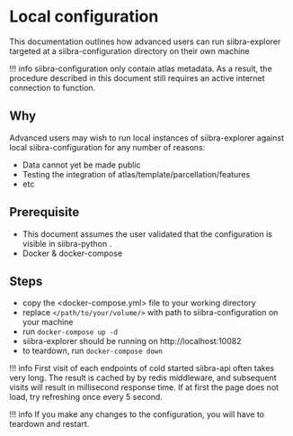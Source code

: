 # Local configuration

This documentation outlines how advanced users can run siibra-explorer targeted at a siibra-configuration directory on their own machine

!!! info
    siibra-configuration only contain atlas metadata. As a result, the procedure described in this document still requires an active internet connection to function.

## Why

Advanced users may wish to run local instances of siibra-explorer against local siibra-configuration for any number of reasons:

- Data cannot yet be made public
- Testing the integration of atlas/template/parcellation/features
- etc

## Prerequisite

- This document assumes the user validated that the configuration is visible in siibra-python <insert-link>.
- Docker & docker-compose

## Steps

- copy the <docker-compose.yml> file to your working directory
- replace `</path/to/your/volume/>` with path to siibra-configuration on your machine
- run `docker-compose up -d`
- siibra-explorer should be running on http://localhost:10082
- to teardown, run `docker-compose down`

!!! info
    First visit of each endpoints of cold started siibra-api often takes very long. The result is cached by by redis middleware, and subsequent visits will result in millisecond response time. If at first the page does not load, try refreshing once every 5 second.

!!! info
    If you make any changes to the configuration, you will have to teardown and restart.
